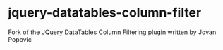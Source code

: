 jquery-datatables-column-filter
===============================

Fork of the JQuery DataTables Column Filtering plugin written by Jovan Popovic
